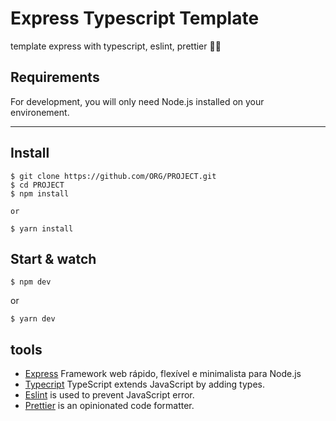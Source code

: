# Express Typescript Template
template express with typescript, eslint, prettier 👾💜

## Requirements

For development, you will only need Node.js installed on your environement.

---


## Install

    $ git clone https://github.com/ORG/PROJECT.git
    $ cd PROJECT
    $ npm install
    
    or 
    
    $ yarn install


## Start & watch

    $ npm dev
 or
 
    $ yarn dev

## tools

- [Express](https://expressjs.com/pt-br/) Framework web rápido, flexível e minimalista para Node.js
- [Typecript](https://www.typescriptlang.org/) TypeScript extends JavaScript by adding types.
- [Eslint](https://eslint.org/) is used to prevent JavaScript error.
- [Prettier](https://prettier.io/docs/en/index.html) is an opinionated code formatter.
